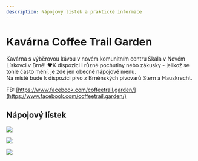 ```yaml
---
description: Nápojový lístek a praktické informace
---
```


# Kavárna Coffee Trail Garden

Kavárna s výběrovou kávou v novém komunitním centru Skála v Novém Lískovci v Brně! ❤️K dispozici i různé pochutiny nebo zákusky - jelikož se tohle často mění, je zde jen obecné nápojové menu.\
Na místě bude k dispozici pivo z Brněnských pivovarů Stern a Hauskrecht.

FB: [https://www.facebook.com/coffeetrail.garden/](https://www.facebook.com/coffeetrail.garden/)

## Nápojový lístek

![](../../../.gitbook/assets/screenshot\_1.png)

![](../../../.gitbook/assets/screenshot\_2.png)

![](../../../.gitbook/assets/screenshot\_5.png)
